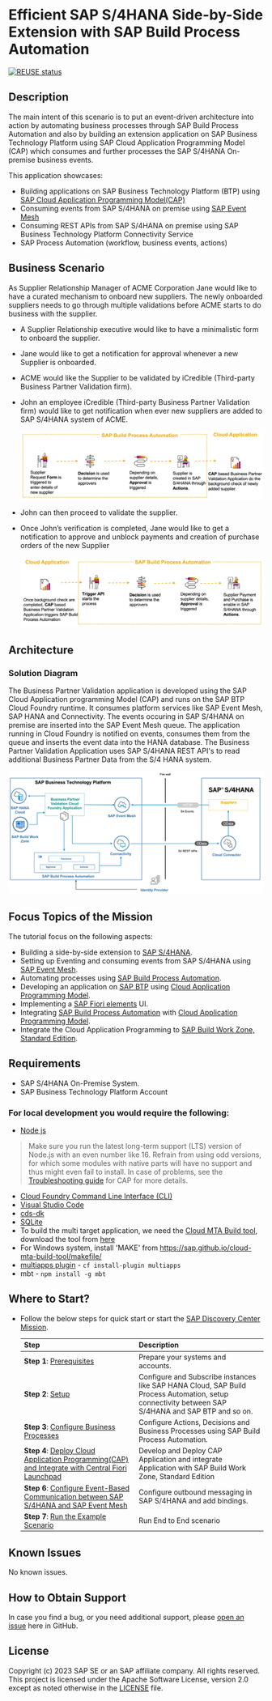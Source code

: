 # Efficient SAP S/4HANA Side-by-Side Extension with SAP Build Process Automation
[![REUSE status](https://api.reuse.software/badge/github.com/SAP-samples/s4hana-cloud-extension-process-automation)](https://api.reuse.software/info/github.com/SAP-samples/s4hana-cloud-extension-process-automation)
## Description
The main intent of this scenario is to put an event-driven architecture into action by automating business processes through SAP Build Process Automation and also by building an extension application on SAP Business Technology Platform using SAP Cloud Application Programming Model (CAP) which consumes and further processes the SAP S/4HANA On-premise business events.

This application showcases:

- Building applications on SAP Business Technology Platform (BTP) using [SAP Cloud Application Programming Model(CAP)](https://cap.cloud.sap/docs/)
- Consuming events from SAP S/4HANA on premise using [SAP Event Mesh](https://help.sap.com/viewer/bf82e6b26456494cbdd197057c09979f/Cloud/en-US/df532e8735eb4322b00bfc7e42f84e8d.html)
- Consuming REST APIs from SAP S/4HANA on premise using SAP Business Technology Platform Connectivity Service
- SAP Process Automation (workflow, business events, actions)

## Business Scenario

As Supplier Relationship Manager of ACME Corporation Jane would like to have a curated mechanism to onboard new suppliers. The newly onboarded suppliers needs to go through multiple validations before ACME starts to do business with the supplier.

- A Supplier Relationship executive would like to have a minimalistic form to onboard the supplier.
- Jane would like to get a notification for approval whenever a new Supplier is onboarded.
- ACME would like the Supplier to be validated by iCredible (Third-party Business Partner Validation firm).
- John an employee iCredible (Third-party Business Partner Validation firm) would like to get notification when ever new suppliers are added to SAP S/4HANA  system of ACME. 

    ![Business Flow](./documentation/images/spa-flow-1.png)

- John can then proceed to validate the supplier.
- Once John’s verification is completed, Jane would like to get a notification to approve and unblock payments and creation of purchase orders of the new Supplier

    ![Business Flow](./documentation/images/spa-flow-2.png)

## Architecture

### Solution Diagram

The Business Partner Validation application is developed using the SAP Cloud Application programming Model (CAP) and runs on the SAP BTP Cloud Foundry runtime. It consumes platform services like SAP Event Mesh, SAP HANA and Connectivity. The events occuring in SAP S/4HANA on premise are inserted into the SAP Event Mesh queue. The application running in Cloud Foundry is notified on events, consumes them from the queue and inserts the event data into the HANA database. The Business Partner Validation Application uses SAP S/4HANA REST API's to read additional Business Partner Data from the S/4 HANA system.

![solution diagram](./documentation/images/spa-architecture.png)

## Focus Topics of the Mission

The tutorial focus on the following aspects:

 * Building a side-by-side extension to [SAP S/4HANA](https://help.sap.com/docs/SAP_S4HANA_ON-PREMISE?state=DRAFT).
 * Setting up Eventing and consuming events from SAP S/4HANA using [SAP Event Mesh](https://help.sap.com/docs/SAP_EM?version=Cloud).
 * Automating processes using [SAP Build Process Automation](https://help.sap.com/docs/PROCESS_AUTOMATION?version=Cloud).
 * Developing an application on [SAP BTP](https://help.sap.com/docs/btp?version=Cloud) using [Cloud Application Programming Model](https://cap.cloud.sap/docs/).
 * Implementing a [SAP Fiori elements](https://help.sap.com/docs/SAP_FIORI_tools) UI.
 * Integrating [SAP Build Process Automation](https://help.sap.com/docs/PROCESS_AUTOMATION?version=Cloud) with [Cloud Application Programming Model](https://cap.cloud.sap/docs/).
 * Integrate the Cloud Application Programming to [SAP Build Work Zone, Standard Edition](https://help.sap.com/docs/WZ_STD).

## Requirements
* SAP S/4HANA On-Premise System.
* SAP Business Technology Platform Account

### For local development you would require the following:
* [Node js](https://nodejs.org/en/download/)
>Make sure you run the latest long-term support (LTS) version of Node.js with an even number like 16. Refrain from using odd versions, for which some modules with native parts will have no support and thus might even fail to install. In case of problems, see the [Troubleshooting guide](https://cap.cloud.sap/docs/advanced/troubleshooting#node-version) for CAP for more details.
* [Cloud Foundry Command Line Interface (CLI)](https://github.com/cloudfoundry/cli#downloads)
* [Visual Studio Code](https://cap.cloud.sap/docs/get-started/in-vscode)
* [cds-dk](https://cap.cloud.sap/docs/get-started/)
* [SQLite ](https://sqlite.org/download.html)
* To build the multi target application, we need the [Cloud MTA Build tool](https://sap.github.io/cloud-mta-build-tool/), download the tool from [here](https://sap.github.io/cloud-mta-build-tool/download/)
* For Windows system, install 'MAKE' from https://sap.github.io/cloud-mta-build-tool/makefile/
* [multiapps plugin](https://github.com/cloudfoundry-incubator/multiapps-cli-plugin) - `cf install-plugin multiapps`  
*  mbt -  `npm install -g mbt`

## Where to Start?

* Follow the below steps for quick start or start the [SAP Discovery Center Mission](https://discovery-center.cloud.sap/missions).

    |  **Step**  |  **Description** | 
    | ----------- | ----------- | 
    | **Step 1**: [Prerequisites](./documentation/prepare/README.md) | Prepare your systems and accounts. | 
    | **Step 2**: [Setup](./documentation/set-up/README.md) | Configure and Subscribe instances like SAP HANA Cloud, SAP Build Process Automation, setup connectivity between SAP S/4HANA and SAP BTP and so on. | 
    | **Step 3**: [Configure Business Processes](./documentation/develop/README.md)  | Configure Actions, Decisions and Business Processes using SAP Build Process Automation. |
    | **Step 4**: [Deploy Cloud Application Programming(CAP) and Integrate with Central Fiori Launchpad](./documentation/deploy/README.md)| Develop and Deploy CAP Application and integrate Application with SAP Build Work Zone, Standard Edition |
    | **Step 6**: [Configure Event-Based Communication between SAP S/4HANA and SAP Event Mesh](./documentation/deploy/configure-channel/README.md) | Configure outbound messaging in SAP S/4HANA and add bindings. |
    | **Step 7**: [Run the Example Scenario](./documentation/deploy/run-e2e/README.md) | Run End to End scenario |


## Known Issues

No known issues.

## How to Obtain Support

In case you find a bug, or you need additional support, please [open an issue](https://github.com/SAP-samples/s4hana-cloud-extension-process-automation/issues/new) here in GitHub.

## License
Copyright (c) 2023 SAP SE or an SAP affiliate company. All rights reserved. This project is licensed under the Apache Software License, version 2.0 except as noted otherwise in the [LICENSE](LICENSES/Apache-2.0.txt) file.


